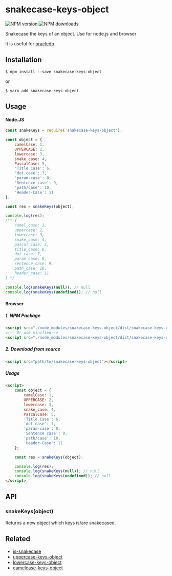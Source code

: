 # snakecase-keys-object

[![NPM version][npm-image]][npm-url]
[![NPM downloads][downloads-image]][downloads-url]

Snakecase the keys of an object. Use for node.js and browser

It is useful for [oracledb](https://github.com/oracle/node-oracledb).


## Installation

`$ npm install --save snakecase-keys-object`

or

`$ yarn add snakecase-keys-object`


## Usage

#### Node.JS

```js
const snakeKeys = require('snakecase-keys-object');

const object = {
	camelCase: 1,
	UPPERCASE: 2,
	lowercase: 3,
	snake_case: 4,
	PascalCase: 5,
	'Title Case': 6,
	'dot.case': 7,
	'param-case': 8,
	'Sentence case': 9,
	'path/case': 10,
	'Header-Case': 11
};

const res = snakeKeys(object);

console.log(res);
/** {
	camel_case: 1,
	uppercase: 2,
	lowercase: 3,
	snake_case: 4,
	pascal_case: 5,
	title_case: 6,
	dot_case: 7,
	param_case: 8,
	sentence_case: 9,
	path_case: 10,
	header_case: 11
} */

console.log(snakeKeys(null)); // null
console.log(snakeKeys(undefined)); // null
```

#### Browser
##### 1. NPM Package
```html
<script src="./node_modules/snakecase-keys-object/dist/snakecase-keys-object.js"></script>
<!-- Or use minified-->
<script src="./node_modules/snakecase-keys-object/dist/snakecase-keys-object.min.js"></script>
```
##### 2. Download from source
```html
<script src="path/to/snakecase-keys-object"></script>
```
##### Usage
```html
<script>
	const object = {
		camelCase: 1,
		UPPERCASE: 2,
		lowercase: 3,
		snake_case: 4,
		PascalCase: 5,
		'Title Case': 6,
		'dot.case': 7,
		'param-case': 8,
		'Sentence case': 9,
		'path/case': 10,
		'Header-Case': 11
	};

	const res = snakeKeys(object);

	console.log(res);
	console.log(snakeKeys(null)); // null
	console.log(snakeKeys(undefined)); // null
</script>
```

## API

### snakeKeys(object)

Returns a new object which keys is/are snakecased.


## Related
+ [js-snakecase](https://github.com/huynhsamha/js-snakecase)
+ [uppercase-keys-object](https://github.com/huynhsamha/uppercase-keys-object)
+ [lowercase-keys-object](https://github.com/huynhsamha/lowercase-keys-object)
+ [camelcase-keys-object](https://github.com/huynhsamha/camelcase-keys-object)



[npm-image]: https://img.shields.io/npm/v/snakecase-keys-object.svg?style=flat
[npm-url]: https://www.npmjs.com/package/snakecase-keys-object
[downloads-image]: https://img.shields.io/npm/dm/snakecase-keys-object.svg?style=flat
[downloads-url]: https://www.npmjs.com/package/snakecase-keys-object
